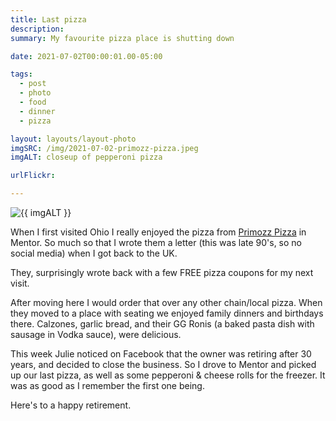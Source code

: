 ```yaml
---
title: Last pizza
description: 
summary: My favourite pizza place is shutting down

date: 2021-07-02T00:00:01.00-05:00

tags:
  - post
  - photo
  - food
  - dinner
  - pizza

layout: layouts/layout-photo
imgSRC: /img/2021-07-02-primozz-pizza.jpeg
imgALT: closeup of pepperoni pizza

urlFlickr: 

---
```

<p><img class="u-photo img-polaroid" src="{{ imgSRC }}" alt="{{ imgALT }}"></p>

When I first visited Ohio I really enjoyed the pizza from [Primozz Pizza](https://www.primozzpizzeria.com " ") in Mentor. So much so that I wrote them a letter (this was late 90's, so no social media) when I got back to the UK.

They, surprisingly wrote back with a few FREE pizza coupons for my next visit.

After moving here I would order that over any other chain/local pizza. When they moved to a place with seating we enjoyed family dinners and birthdays there. Calzones, garlic bread, and their GG Ronis (a baked pasta dish with sausage in Vodka sauce), were delicious.

This week Julie noticed on Facebook that the owner was retiring after 30 years, and decided to close the business. So I drove to Mentor and picked up our last pizza, as well as some pepperoni & cheese rolls for the freezer. It was as good as I remember the first one being.

Here's to a happy retirement.

